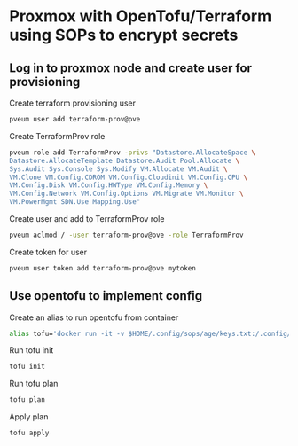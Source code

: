# Proxmox with OpenTofu/Terraform using SOPs to encrypt secrets

## Log in to proxmox node and create user for provisioning

Create terraform provisioning user

```bash
pveum user add terraform-prov@pve
```

Create TerraformProv role

```bash
pveum role add TerraformProv -privs "Datastore.AllocateSpace \
Datastore.AllocateTemplate Datastore.Audit Pool.Allocate \
Sys.Audit Sys.Console Sys.Modify VM.Allocate VM.Audit \
VM.Clone VM.Config.CDROM VM.Config.Cloudinit VM.Config.CPU \
VM.Config.Disk VM.Config.HWType VM.Config.Memory \
VM.Config.Network VM.Config.Options VM.Migrate VM.Monitor \
VM.PowerMgmt SDN.Use Mapping.Use"
```

Create user and add to TerraformProv role

```bash
pveum aclmod / -user terraform-prov@pve -role TerraformProv
```

Create token for user

```bash
pveum user token add terraform-prov@pve mytoken
```

## Use opentofu to implement config

Create an alias to run opentofu from container

```bash
alias tofu='docker run -it -v $HOME/.config/sops/age/keys.txt:/.config/sops/age/keys.txt -v ${PWD}:/app -w /app --user 1000:1000 ghcr.io/opentofu/opentofu:latest '
```

Run tofu init
```bash
tofu init
```

Run tofu plan
```bash
tofu plan
```

Apply plan
```bash
tofu apply
```
